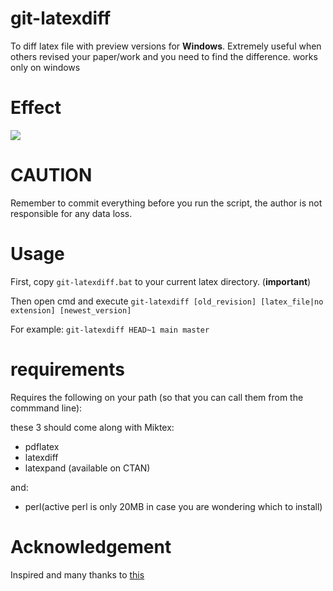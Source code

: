 # git-latexdiff
To diff latex file with preview versions for **Windows**.
Extremely useful when others revised your paper/work and you need to find the difference.
works only on windows

# Effect
![](https://vgy.me/oQWBFo.png)

# CAUTION
Remember to commit everything before you run the script, the author is not responsible for any data loss.

# Usage

First, copy `git-latexdiff.bat` to your current latex directory. (**important**)

Then open cmd and execute
`git-latexdiff [old_revision] [latex_file|no extension] [newest_version]`

For example:
`git-latexdiff HEAD~1 main master`

# requirements
Requires the following on your path (so that you can call them from the commmand line):

these 3 should come along with Miktex:
- pdflatex
- latexdiff
- latexpand (available on CTAN)

and:
- perl(active perl is only 20MB in case you are wondering which to install)

 

# Acknowledgement
Inspired and many thanks to [this](https://chemicalkinetics.wordpress.com/2014/07/24/git-latexdiff-batch-script-for-windows/)


